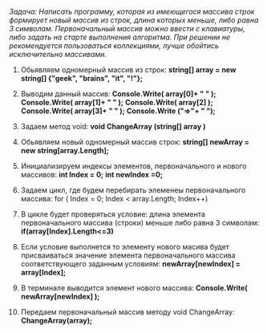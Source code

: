 *Задача: Написать программу, которая из имеющегося массива строк формирует новый массив из строк, длина которых меньше, либо равна 3 символам. Первоначальный массив можно ввести с клавиатуры, либо задать на старте выполнения алгоритма. При решении не рекомендуется пользоваться коллекциями, лучше обойтись исключительно массивами.*

1. Обьявляем одномерный массив из строк:
**string[] array = new string[] {"geek", "brains", "it", "!"};**

2. Выводим данный массив:
**Console.Write( array[0]+ " " );**
**Console.Write( array[1]+ " " );**
**Console.Write( array[2] );**
**Console.Write( array[3]+ " " );**
**Console.Write ("=>"+ " ");**

3. Задаем метод void:
**void ChangeArray (string[] array )**
4. Обьявляем новый одномерный массив строк:
 **string[] newArray = new string[array.Length];**
5. Инициализируем индексы элементов, первоначального и нового массивов: 
 **int Index = 0;**
 **int newIndex =0;**
6. Задаем цикл, где будем перебирать элеменеы первоначального массива: 
for ( Index = 0; Index < array.Length; Index++)
7. В цикле будет проверяться условие: длина элемента первоначального массива (строки) меньше либо равна 3 символам:
**if(array[Index].Length<=3)**
8. Если условие выполнется то элементу нового масива будет присваиваться значение элемента первоначального массива соответствующего заданным условиям: 
**newArray[newIndex] = array[Index];**
9. В терминале выводится элемент нового массива:
**Console.Write( newArray[newIndex] );**
10. Передаем первоначальный массив методу void ChangeArray: **ChangeArray(array);**


